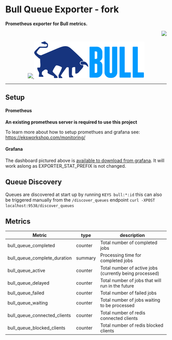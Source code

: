 # Bull Queue Exporter - fork

**Prometheus exporter for Bull metrics.**

<p align="right">
  <a href="https://travis-ci.org/UpHabit/bull_exporter/branches/">
    <img src="https://travis-ci.org/UpHabit/bull-prom-metrics.svg?branch=master"/>
  </a>
  <br/>
</p>
<p align="center">
  <a href="https://prometheus.io/">
    <img src="https://upload.wikimedia.org/wikipedia/commons/thumb/3/38/Prometheus_software_logo.svg/115px-Prometheus_software_logo.svg.png" height="115">
  </a>
  <a href="https://github.com/OptimalBits/bull">
    <img src="https://github.com/OptimalBits/bull/blob/develop/support/logo@2x.png" height="115" />
  </a>
</p>

---

## Setup

#### Prometheus

**An existing prometheus server is required to use this project**

To learn more about how to setup promethues and grafana see: https://eksworkshop.com/monitoring/

#### Grafana

The dashboard pictured above is [available to download from grafana](https://grafana.com/grafana/dashboards/10128).
It will work aslong as EXPORTER_STAT_PREFIX is not changed.

## Queue Discovery

Queues are discovered at start up by running `KEYS bull:*:id`
this can also be triggered manually from the `/discover_queues` endpoint
`curl -XPOST localhost:9538/discover_queues`

## Metrics

| Metric                       | type    | description                                             |
| ---------------------------- | ------- | ------------------------------------------------------- |
| bull_queue_completed         | counter | Total number of completed jobs                          |
| bull_queue_complete_duration | summary | Processing time for completed jobs                      |
| bull_queue_active            | counter | Total number of active jobs (currently being processed) |
| bull_queue_delayed           | counter | Total number of jobs that will run in the future        |
| bull_queue_failed            | counter | Total number of failed jobs                             |
| bull_queue_waiting           | counter | Total number of jobs waiting to be processed            |
| bull_queue_connected_clients | counter | Total number of redis connected clients                 |
| bull_queue_blocked_clients   | counter | Total number of redis blocked clients                   |
